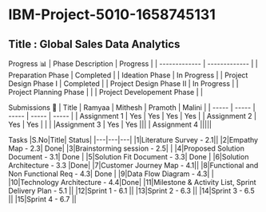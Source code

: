 # IBM-Project-5010-1658745131
## Title : Global Sales Data Analytics
Progress 📊
| Phase Description  | Progress |
| ------------- | ------------- |
| Preparation Phase  | Completed  |
| Ideation Phase  | In Progress |
| Project Design Phase I | Completed |
| Project Design Phase II | In Progress |
| Project Planning Phase  | |
| Project Developement Phase | |

Submissions
👤
| Title  | Ramyaa | Mithesh | Pramoth | Malini |
| ----- | ----- | ----- | ----- | ----- |
| Assignment 1 | Yes | Yes | Yes | Yes |
| Assignment 2 | Yes | Yes | | |
|Assignment 3 | Yes | Yes |||
| Assignment 4 |||||

Tasks
|S.No|Title| Status|
|---|---|---|
|1|Literature Survey - 2.1||
|2|Empathy Map - 2.3| Done|
|3|Brainstorming session - 2.5| |
|4|Proposed Solution Document - 3.1| Done |
|5|Solution Fit Document - 3.3| Done |
|6|Solution Architecture - 3.3 |Done|
|7|Customer Journey Map - 4.1||
|8|Functional and Non Functional Req - 4.3| Done |
|9|Data Flow Diagram - 4.3|  | 
|10|Technology Architecture - 4.4|Done|
|11|Milestone & Activity List, Sprint Delivery Plan - 5.1 ||
|12|Sprint 1 - 6.1 ||
|13|Sprint 2 - 6.3 ||
|14|Sprint 3 - 6.5 ||
|15|Sprint 4 - 6.7 ||



